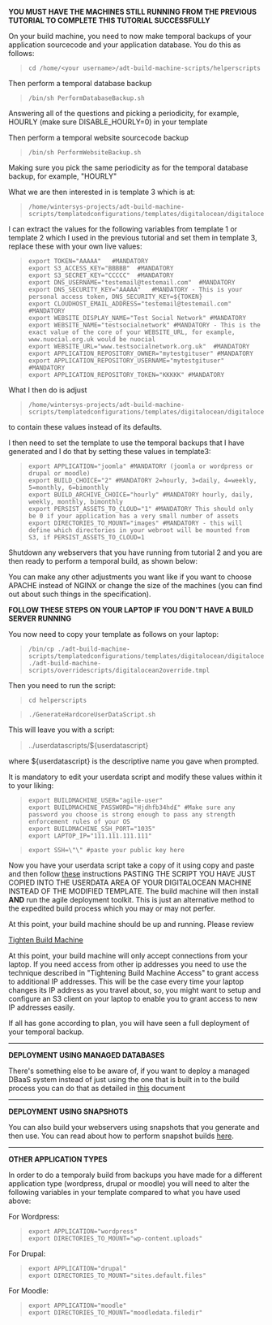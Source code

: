 **YOU MUST HAVE THE MACHINES STILL RUNNING FROM THE PREVIOUS TUTORIAL TO COMPLETE THIS TUTORIAL SUCCESSFULLY**

On your build machine, you need to now make temporal backups of your application sourcecode and your application database.
You do this as follows:

>     cd /home/<your username>/adt-build-machine-scripts/helperscripts

Then perform a temporal database backup
  
>     /bin/sh PerformDatabaseBackup.sh
 
Answering all of the questions and picking a periodicity, for example, HOURLY (make sure DISABLE_HOURLY=0) in your template
  
Then perform a temporal website sourcecode backup
  
>     /bin/sh PerformWebsiteBackup.sh
  
Making sure you pick the same periodicity as for the temporal database backup, for example, "HOURLY"
  
What we are then interested in is template 3 which is at:
  
>     /home/wintersys-projects/adt-build-machine-scripts/templatedconfigurations/templates/digitalocean/digitalocean3.tmpl
  
I can extract the values for the following variables from template 1 or template 2 which I used in the previous tutorial and set them in template 3, replace these with your own live values:

>     export TOKEN="AAAAA"   #MANDATORY
>     export S3_ACCESS_KEY="BBBBB"  #MANDATORY
>     export S3_SECRET_KEY="CCCCC"  #MANDATORY
>     export DNS_USERNAME="testemail@testemail.com"  #MANDATORY
>     export DNS_SECURITY_KEY="AAAAA"   #MANDATORY - This is your personal access token, DNS_SECURITY_KEY=${TOKEN}
>     export CLOUDHOST_EMAIL_ADDRESS="testemail@testemail.com" #MANDATORY
>     export WEBSITE_DISPLAY_NAME="Test Social Network" #MANDATORY
>     export WEBSITE_NAME="testsocialnetwork" #MANDATORY - This is the exact value of the core of your WEBSITE_URL, for example, www.nuocial.org.uk would be nuocial
>     export WEBSITE_URL="www.testsocialnetwork.org.uk"  #MANDATORY
>     export APPLICATION_REPOSITORY_OWNER="mytestgituser" #MANDATORY
>     export APPLICATION_REPOSITORY_USERNAME="mytestgituser" #MANDATORY
>     export APPLICATION_REPOSITORY_TOKEN="KKKKK" #MANDATORY
  
What I then do is adjust  

>     /home/wintersys-projects/adt-build-machine-scripts/templatedconfigurations/templates/digitalocean/digitalocean3.tmpl  
  
to contain these values instead of its defaults.
  
I then need to set the template to use the temporal backups that I have generated and I do that by setting these values in template3:
  
>     export APPLICATION="joomla" #MANDATORY (joomla or wordpress or drupal or moodle)
>     export BUILD_CHOICE="2" #MANDATORY 2=hourly, 3=daily, 4=weekly, 5=monthly, 6=bimonthly
>     export BUILD_ARCHIVE_CHOICE="hourly" #MANDATORY hourly, daily, weekly, monthly, bimonthly
>     export PERSIST_ASSETS_TO_CLOUD="1" #MANDATORY This should only be 0 if your application has a very small number of assets
>     export DIRECTORIES_TO_MOUNT="images" #MANDATORY - this will define which directories in your webroot will be mounted from S3, if PERSIST_ASSETS_TO_CLOUD=1
  
Shutdown any webservers that you have running from tutorial 2 and you are then ready to perform a temporal build, as shown below:
  
You can make any other adjustments you want like if you want to choose APACHE instead of NGINX or change the size of the machines (you can find out about such things in the specification).

**FOLLOW THESE STEPS ON YOUR LAPTOP IF YOU DON'T HAVE A BUILD SERVER RUNNING**

You now need to copy your template as follows on your laptop:  

>     /bin/cp ./adt-build-machine-scripts/templatedconfigurations/templates/digitalocean/digitalocean2.tmpl ./adt-build-machine-scripts/overridescripts/digitalocean2override.tmpl  

Then you need to run the script:

>     cd helperscripts

>     ./GenerateHardcoreUserDataScript.sh

This will leave you with a script:

>    ../userdatascripts/${userdatascript}   

where ${userdatascript} is the descriptive name you gave when prompted.
  
It is mandatory to edit your userdata script and modify these values within it to your liking:

>     export BUILDMACHINE_USER="agile-user"
>     export BUILDMACHINE_PASSWORD="Hjdhfb34hd£" #Make sure any password you choose is strong enough to pass any strength enforcement rules of your OS
>     export BUILDMACHINE_SSH_PORT="1035"
>     export LAPTOP_IP="111.111.111.111"

>     export SSH=\"\" #paste your public key here

Now you have your userdata script take a copy of it using copy and paste and then follow [these](./buildmachine-hardcore.md) instructions PASTING THE SCRIPT YOU HAVE JUST COPIED INTO THE USERDATA AREA OF YOUR DIGITALOCEAN MACHINE INSTEAD OF THE MODIFIED TEMPLATE. The build machine will then install **AND**  run the agile deployment toolkit. This is just an alternative method to the expedited build process which you may or may not perfer.


At this point, your build machine should be up and running. Please review  
  
[Tighten Build Machine](../../../doco/AgileToolkitDeployment/TightenBuildMachineAccess.md)  
 
At this point, your build machine will only accept connections from your laptop. If you need access from other ip addresses you need to use the technique described in "Tightening Build Machine Access" to grant access to additional IP addresses. This will be the case every time your laptop changes its IP address as you travel about, so, you might want to setup and configure an S3 client on your laptop to enable you to grant access to new IP addresses easily. 
  
  If all has gone according to plan, you will have seen a full deployment of your temporal backup. 
  
  ------------------------
  **DEPLOYMENT USING MANAGED DATABASES**
  
  There's something else to be aware of, if you want to deploy a managed DBaaS system instead of just using the one that is built in to the build process you can do that as detailed in [this](../../../doco/AgileToolkitDeployment/DeployingDBaaS.md) document
  
  ------------------------
  **DEPLOYMENT USING SNAPSHOTS**
  
  You can also build your webservers using snapshots that you generate and then use. You can read about how to perform snapshot builds [here](../../../doco/AgileToolkitDeployment/SnapshotsWorkflow.md).
  
  ------------------------
  **OTHER APPLICATION TYPES**
  
In order to do a temporaly build from backups you have made for a different application type (wordpress, drupal or moodle) you will need to alter the following variables in your template compared to what you have used above:
  
  For Wordpress:
  
>     export APPLICATION="wordpress"
>     export DIRECTORIES_TO_MOUNT="wp-content.uploads"
  
  For Drupal:
  
>     export APPLICATION="drupal"
>     export DIRECTORIES_TO_MOUNT="sites.default.files"
  
  For Moodle:
  
>     export APPLICATION="moodle"
>     export DIRECTORIES_TO_MOUNT="moodledata.filedir"
